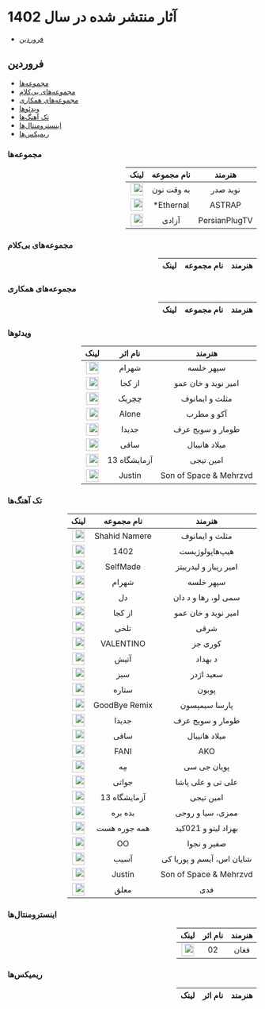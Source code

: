 # آثار منتشر شده در سال 1402
- [فروردین](#فروردین)


## فروردین
- [مجموعه‌ها](#مجموعهها)
- [مجموعه‌های بی‌کلام](#مجموعههای-بیکلام)
- [مجموعه‌های همکاری](#مجموعههای-همکاری)
- [ویدئوها](#ویدئوها)
- [تک آهنگ‌ها](#تک-آهنگها)
- [اینسترومنتال‌ها](#اینسترومنتالها)
- [ریمیکس‌ها](#ریمیکسها)


### مجموعه‌ها

<div dir="rtl">

| هنرمند | نام مجموعه | لینک |
|:-:|:-:|:-:|
| نوید صدر | به وقت نون | <a href="https://soundcloud.com/divarrecords/sets/be-vaghte-noon?si=37d87d1c7f714cd284d9d47b61db70f7&utm_source=clipboard&utm_medium=text&utm_campaign=social_sharing"><img src="https://edent.github.io/SuperTinyIcons/images/svg/soundcloud.svg" width="25"></a>
| ASTRAP | Ethernal* | <a href="https://open.spotify.com/album/3RU6IHyb7USQOEQ60UrnoD?si=8d_Bky02R82oIhl-HUl5GQ"><img src="https://edent.github.io/SuperTinyIcons/images/svg/spotify.svg" width="25"></a>
| PersianPlugTV | آزادی | <a href="https://open.spotify.com/album/3Q764JUip8DxlAiZnUPhuI?si=vR3JlQAjRq6jf6rijNlqkw"><img src="https://edent.github.io/SuperTinyIcons/images/svg/spotify.svg" width="25"></a>

</div>

### مجموعه‌های بی‌کلام

<div dir="rtl">

| هنرمند | نام مجموعه | لینک |
|:-:|:-:|:-:|

</div>

### مجموعه‌های همکاری

<div dir="rtl">

| هنرمند | نام مجموعه | لینک |
|:-:|:-:|:-:|

</div>

### ویدئوها

<div dir="rtl">

| هنرمند | نام اثر | لینک |
|:-:|:-:|:-:|
| سپهر خلسه | شهرام | <a href="https://youtu.be/IIQEYGN39VM"><img src="https://edent.github.io/SuperTinyIcons/images/svg/youtube.svg" width="25"></a>
| امیر نوید و خان عمو | از کجا | <a href="https://youtu.be/IiTemsdNtqo"><img src="https://edent.github.io/SuperTinyIcons/images/svg/youtube.svg" width="25"></a>
| مثلث و ایمانوف | چچریک | <a href="https://youtu.be/ifHdmhnX7Wk"><img src="https://edent.github.io/SuperTinyIcons/images/svg/youtube.svg" width="25"></a>
| آکو و مطرب | Alone | <a href="https://youtu.be/LjoSbjcwvZo"><img src="https://edent.github.io/SuperTinyIcons/images/svg/youtube.svg" width="25"></a>
| طومار و سویج عرف | جدیدا | <a href="https://youtu.be/k5J-bPNYUtg"><img src="https://edent.github.io/SuperTinyIcons/images/svg/youtube.svg" width="25"></a>
| میلاد هانیبال | ساقی | <a href="https://youtu.be/sgIQqV6HMmk"><img src="https://edent.github.io/SuperTinyIcons/images/svg/youtube.svg" width="25"></a>
| امین تیجی | آزمایشگاه 13 | <a href="https://youtu.be/XhOccQmSq70"><img src="https://edent.github.io/SuperTinyIcons/images/svg/youtube.svg" width="25"></a>
| Son of Space & Mehrzvd| Justin | <a href="https://youtu.be/R2JmkLl4r_Y"><img src="https://edent.github.io/SuperTinyIcons/images/svg/youtube.svg" width="25"></a>

</div>

### تک آهنگ‌ها

<div dir="rtl">

| هنرمند | نام مجموعه | لینک
|:-:|:-:|:-:|
| مثلث و ایمانوف | Shahid Namere | <a href="https://soundcloud.com/mosalas/shahid-namere"><img src="https://edent.github.io/SuperTinyIcons/images/svg/soundcloud.svg" width="25"></a>
| هیپ‌هاپولوژیست | 1402 | <a href="https://open.spotify.com/album/6LsmbD3k1FJPJrURVwzSNR?si=36DbBiWvTzmLey8ZZ98y9w"><img src="https://edent.github.io/SuperTinyIcons/images/svg/spotify.svg" width="25"></a>
| امیر ریبار و لیدربیتز | SelfMade | <a href="https://open.spotify.com/track/1wCoWRZmPTnreQrAsw9fGa?si=23b9c433967e44c4"><img src="https://edent.github.io/SuperTinyIcons/images/svg/spotify.svg" width="25"></a>
| سپهر خلسه | شهرام | <a href="https://open.spotify.com/track/2RQtoiwQUWiQvup8ppPnt9?si=be130b04cf324917"><img src="https://edent.github.io/SuperTinyIcons/images/svg/spotify.svg" width="25"></a>
| سمی لو، رها و د دان | دل | <a href="https://open.spotify.com/track/5dVudjHn4opdAShGw8Fj3M?si=d4b6285745b24920"><img src="https://edent.github.io/SuperTinyIcons/images/svg/spotify.svg" width="25"></a>
| امیر نوید و خان عمو | از کجا | <a href="https://open.spotify.com/album/6nRSApIMkgJGuHlUvbjSSv?si=JYAHbyx4QOOu9LDagmxGDA"><img src="https://edent.github.io/SuperTinyIcons/images/svg/spotify.svg" width="25"></a>
| شرقی | تلخی | <a href="https://open.spotify.com/album/6nRSApIMkgJGuHlUvbjSSv?si=JYAHbyx4QOOu9LDagmxGDA"><img src="https://edent.github.io/SuperTinyIcons/images/svg/spotify.svg" width="25"></a>
| کوری جز | VALENTINO | <a href="https://open.spotify.com/album/3N519gr2Tys1UD0OQ2VBPn?si=d62538fc14e74c0f"><img src="https://edent.github.io/SuperTinyIcons/images/svg/spotify.svg" width="25"></a>
| د بهداد | آتیش | <a href="https://open.spotify.com/album/57blucDrdB3EzrvkKGAC6z?si=ebrIsb_0RYG5aVqGVJk6lw"><img src="https://edent.github.io/SuperTinyIcons/images/svg/spotify.svg" width="25"></a>
| سعید اژدر | سبز | <a href="https://soundcloud.com/ajdar/sabz?si=441b8d0f05064019890c4ac05dccdfa0&utm_source=clipboard&utm_medium=text&utm_campaign=social_sharing"><img src="https://edent.github.io/SuperTinyIcons/images/svg/soundcloud.svg" width="25"></a>
| پوبون | ستاره | <a href="https://open.spotify.com/track/0UaYesyjaDIyn6rkGgFEED?si=907c21a4fac14a10"><img src="https://edent.github.io/SuperTinyIcons/images/svg/spotify.svg" width="25"></a>
| پارسا سیمپسون | GoodBye Remix | <a href="https://youtu.be/o4VH4QEu7ys"><img src="https://edent.github.io/SuperTinyIcons/images/svg/youtube.svg" width="25"></a>
| طومار و سویج عرف | جدیدا | <a href="https://open.spotify.com/track/1neTPXoVqvGx24O5rWyvTT?si=a4865fde6c14498c"><img src="https://edent.github.io/SuperTinyIcons/images/svg/spotify.svg" width="25"></a>
| میلاد هانیبال | ساقی | <a href="https://open.spotify.com/track/7v2Hk0GhVEjGGK0Lz0Erya?si=969668df6ed0445d"><img src="https://edent.github.io/SuperTinyIcons/images/svg/spotify.svg" width="25"></a>
| AKO | FANI | <a href="https://open.spotify.com/track/5DN4P79AhwGogKG2UBIG2l?si=46f144f361f24998"><img src="https://edent.github.io/SuperTinyIcons/images/svg/spotify.svg" width="25"></a>
| پویان جی سی | مِه | <a href="https://soundcloud.com/jeyceez/pooyan-jc-meh?si=62453a03434d4e989060ece8dec52379&utm_source=clipboard&utm_medium=text&utm_campaign=social_sharing"><img src="https://edent.github.io/SuperTinyIcons/images/svg/soundcloud.svg" width="25"></a>
| علی تی و علی پاشا | جواتی | <a href="https://open.spotify.com/track/5TENflOpjoe7Oazausfi0q?si=b2453d492f684e04"><img src="https://edent.github.io/SuperTinyIcons/images/svg/spotify.svg" width="25"></a>
| امین تیجی | آزمایشگاه 13 | <a href="https://open.spotify.com/track/768AiVgfnB9zImo1mxzB0C?si=940593be4e0b499b"><img src="https://edent.github.io/SuperTinyIcons/images/svg/spotify.svg" width="25"></a>
| ممزی، سیا و روحی | بده بره | <a href="https://open.spotify.com/track/547EYL8biUPZn6p1UA0dbP?si=915fd125fcc04e1e"><img src="https://edent.github.io/SuperTinyIcons/images/svg/spotify.svg" width="25"></a>
| بهزاد لیتو و 021کید | همه جوره هست | <a href="https://open.spotify.com/track/24Md9XjzNWfeICXcneQdkc?si=cba61d742ade415d"><img src="https://edent.github.io/SuperTinyIcons/images/svg/spotify.svg" width="25"></a>
| صفیر و نجوا | OO | <a href="https://open.spotify.com/track/4znT0tsGY3aMQnTRfXWHdZ?si=105c424a3c514947"><img src="https://edent.github.io/SuperTinyIcons/images/svg/spotify.svg" width="25"></a>
| شایان اس، آیسم و پوریا کی | آسیب | <a href="https://open.spotify.com/track/0e29HFw1LxUHt8Imhg5Atb?si=2ac7d7f919804f2f"><img src="https://edent.github.io/SuperTinyIcons/images/svg/spotify.svg" width="25"></a>
| Son of Space & Mehrzvd | Justin | <a href="https://open.spotify.com/track/3Pxh9v1As4KJRjiHxlY3lI?si=fd8c5da9bb994715"><img src="https://edent.github.io/SuperTinyIcons/images/svg/spotify.svg" width="25"></a>
| فدی | معلق | <a href="https://open.spotify.com/track/27aYMyqDftBc55G0oh7OwM?si=0ba19bcf45714e54"><img src="https://edent.github.io/SuperTinyIcons/images/svg/spotify.svg" width="25"></a>

</div>

### اینسترومنتال‌ها

<div dir="rtl">

| هنرمند | نام اثر | لینک |
|:-:|:-:|:-:|
| فغان | 02 | <a href="https://soundcloud.com/hichrecords/faghan-02?si=08b1bb6fa1a747cda41b78d6566c73bd&utm_source=clipboard&utm_medium=text&utm_campaign=social_sharing"><img src="https://edent.github.io/SuperTinyIcons/images/svg/soundcloud.svg" width="25"></a>
</div>

### ریمیکس‌ها

<div dir="rtl">

| هنرمند | نام اثر | لینک |
|:-:|:-:|:-:|

</div>
